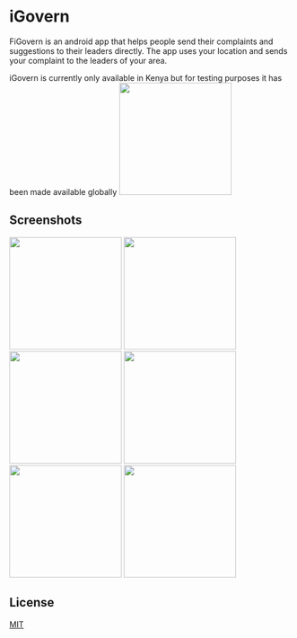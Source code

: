 # iGovern

FiGovern is an android app that helps people send their complaints and suggestions to their leaders directly.
The app uses your location and sends your complaint to the leaders of your area.

iGovern is currently only available in Kenya but for testing purposes it has been made available globally
 <img src="https://github.com/MartinMbae/iGovern/blob/master/screenshots/scr7.png" width="200" height="auto"> 

## Screenshots

<img src="https://github.com/MartinMbae/iGovern/blob/master/screenshots/scr1.png" width="200" height="auto"> <img src="https://github.com/MartinMbae/iGovern/blob/master/screenshots/scr2.png" width="200" height="auto"> <img src="https://github.com/MartinMbae/iGovern/blob/master/screenshots/scr3.png" width="200" height="auto"> <img src="https://github.com/MartinMbae/iGovern/blob/master/screenshots/scr4.png" width="200" height="auto"> <img src="https://github.com/MartinMbae/iGovern/blob/master/screenshots/scr5.png" width="200" height="auto"> <img src="https://github.com/MartinMbae/iGovern/blob/master/screenshots/scr6.png" width="200" height="auto">


## License
[MIT](https://choosealicense.com/licenses/mit/)
